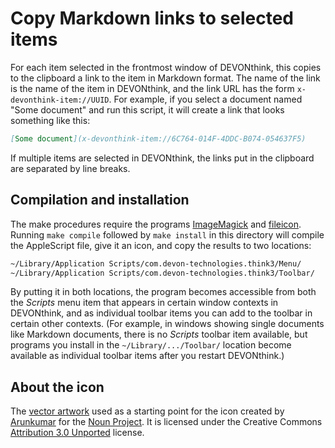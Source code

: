 # Copy Markdown links to selected items

For each item selected in the frontmost window of DEVONthink, this copies to the clipboard a link to the item in Markdown format. The name of the link is the name of the item in DEVONthink, and the link URL has the form `x-devonthink-item://UUID`. For example, if you select a document named "Some document" and run this script, it will create a link that looks something like this:

```md
[Some document](x-devonthink-item://6C764-014F-4DDC-B074-054637F5)
```

If multiple items are selected in DEVONthink, the links put in the clipboard are separated by line breaks.

## Compilation and installation

The make procedures require the programs [ImageMagick](https://imagemagick.org/index.php) and [fileicon](https://github.com/mklement0/fileicon). Running `make compile` followed by `make install` in this directory will compile the AppleScript file, give it an icon, and copy the results to two locations:

```txt
~/Library/Application Scripts/com.devon-technologies.think3/Menu/
~/Library/Application Scripts/com.devon-technologies.think3/Toolbar/
```

By putting it in both locations, the program becomes accessible from both the _Scripts_ menu item that appears in certain window contexts in DEVONthink, and as individual toolbar items you can add to the toolbar in certain other contexts. (For example, in windows showing single documents like Markdown documents, there is no _Scripts_ toolbar item available, but programs you install in the `~/Library/.../Toolbar/` location become available as individual toolbar items after you restart DEVONthink.)


## About the icon

The [vector artwork](https://thenounproject.com/icon/share-link-875784/) used as a starting point for the icon created by [Arunkumar](https://thenounproject.com/arun122/) for the [Noun Project](https://thenounproject.com).  It is licensed under the Creative Commons [Attribution 3.0 Unported](https://creativecommons.org/licenses/by/3.0/deed.en) license.
